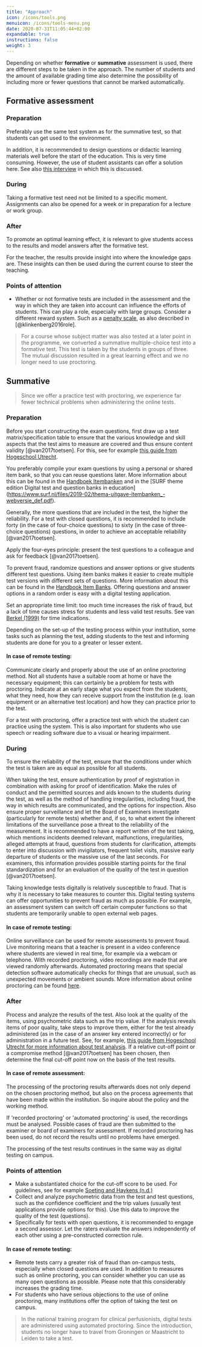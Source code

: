 ```yaml
---
title: "Approach"
icon: /icons/tools.png
menuicon: /icons/tools-menu.png
date: 2020-07-31T11:05:44+02:00
expandable: true
instructions: false
weight: 3
---
```


Depending on whether **formative** or **summative** assessment is used, there are different steps to be taken in the approach. The number of students and the amount of available grading time also determine the possibility of including more or fewer questions that cannot be marked automatically.

## Formative assessment

### Preparation

Preferably use the same test system as for the summative test, so that students can get used to the environment.

In addition, it is recommended to design questions or didactic learning materials well before the start of the education. This is very time consuming. However, the use of student assistants can offer a solution here. See also [this interview](https://youtu.be/Z6Ie_ELBq40?t=1219) in which this is discussed.

### During

Taking a formative test need not be limited to a specific moment. Assignments can also be opened for a week or in preparation for a lecture or work group.

### After

To promote an optimal learning effect, it is relevant to give students access to the results and model answers after the formative test.

For the teacher, the results provide insight into where the knowledge gaps are. These insights can then be used during the current course to steer the teaching.

### Points of attention

* Whether or not formative tests are included in the assessment and the way in which they are taken into account can influence the efforts of students. This can play a role, especially with large groups. Consider a different reward system. Such as a [penalty scale](https://webcolleges.uva.nl/Mediasite/Play/2d74e9c589094bb0bc027cfbae672d6b1d), as also described in [@klinkenberg2016role].

> For a course whose subject matter was also tested at a later point in the programme, we converted a summative multiple-choice test into a formative test. This test is taken by the students in groups of three. The mutual discussion resulted in a great learning effect and we no longer need to use proctoring.

## Summative

> Since we offer a practice test with proctoring, we experience far fewer technical problems when administering the online tests.

### Preparation

Before you start constructing the exam questions, first draw up a test matrix/specification table to ensure that the various knowledge and skill aspects that the test aims to measure are covered and thus ensure content validity [@van2017toetsen]. For this, see for example [this guide from Hogeschool Utrecht](https://husite.nl/toetsing-nieuw/toetscyclus/constructie/het-opstellen-van-een-toetsmatrijs/).

You preferably compile your exam questions by using a personal or shared item bank, so that you can reuse questions later. More information about this can be found in the [Handboek Itembanken](https://werkgroep-TESting-op-distance.github.io/Handboek-Itembanken/) and in the [SURF theme edition Digital test and question banks in education] (https://www.surf.nl/files/2019-02/thema-uitgave-itembanken_-webversie_def.pdf).

Generally, the more questions that are included in the test, the higher the reliability. For a test with closed questions, it is recommended to include forty (in the case of four-choice questions) to sixty (in the case of three-choice questions) questions, in order to achieve an acceptable reliability [@van2017toetsen].

Apply the four-eyes principle: present the test questions to a colleague and ask for feedback [@van2017toetsen].

To prevent fraud, randomize questions and answer options or give students different test questions. Using item banks makes it easier to create multiple test versions with different sets of questions. More information about this can be found in the [Handbook Item Banks](https://werkgroep-KEYS-op-distance.github.io/Handbook-Itembanken/). Offering questions and answer options in a random order is easy with a digital testing application.

Set an appropriate time limit: too much time increases the risk of fraud, but a lack of time causes stress for students and less valid test results. See van [Berkel (1999)](https://www.google.com/url?sa=t&rct=j&q=&esrc=s&source=web&cd=&ved=2ahUKEwjKnODgsO_zAhVH7rsIHageBcQQFnoECAUQAQ&url=https%3A%2F%2Fwww.uu.nl%2Fsites%2Fdefault%2Ffiles%2Finschatting_beantwoordingstijd_naar_vraagtype_van_berkel_1999_ot.pdf&usg=AOvVaw0QbDntv3c6E8vkehprB403) for time indications.

Depending on the set-up of the testing process within your institution, some tasks such as planning the test, adding students to the test and informing students are done for you to a greater or lesser extent.

#### In case of remote testing:

Communicate clearly and properly about the use of an online proctoring method. Not all students have a suitable room at home or have the necessary equipment; this can certainly be a problem for tests with proctoring. Indicate at an early stage what you expect from the students, what they need, how they can receive support from the institution (e.g. loan equipment or an alternative test location) and how they can practice prior to the test.

For a test with proctoring, offer a practice test with which the student can practice using the system. This is also important for students who use speech or reading software due to a visual or hearing impairment.

### During

To ensure the reliability of the test, ensure that the conditions under which the test is taken are as equal as possible for all students.

When taking the test, ensure authentication by proof of registration in combination with asking for proof of identification. Make the rules of conduct and the permitted sources and aids known to the students during the test, as well as the method of handling irregularities, including fraud, the way in which results are communicated, and the options for inspection. Also ensure proper surveillance and let the Board of Examiners investigate (particularly for remote tests) whether and, if so, to what extent the inherent limitations of the surveillance pose a threat to the reliability of the measurement. It is recommended to have a report written of the test taking, which mentions incidents deemed relevant, malfunctions, irregularities, alleged attempts at fraud, questions from students for clarification, attempts to enter into discussion with invigilators, frequent toilet visits, massive early departure of students or the massive use of the last seconds. For examiners, this information provides possible starting points for the final standardization and for an evaluation of the quality of the test in question [@van2017toetsen].

Taking knowledge tests digitally is relatively susceptible to fraud. That is why it is necessary to take measures to counter this. Digital testing systems can offer opportunities to prevent fraud as much as possible. For example, an assessment system can switch off certain computer functions so that students are temporarily unable to open external web pages.

#### In case of remote testing:

Online surveillance can be used for remote assessments to prevent fraud. Live monitoring means that a teacher is present in a video conference where students are viewed in real time, for example via a webcam or telephone. With recorded proctoring, video recordings are made that are viewed randomly afterwards. Automated proctoring means that special detection software automatically checks for things that are unusual, such as unexpected movements or ambient sounds. More information about online proctoring can be found [here](https://www.surf.nl/whitepaper-online-proctoring-surveilleren-op-afstand).

### After

Process and analyze the results of the test. Also look at the quality of the items, using psychometric data such as the trip value. If the analysis reveals items of poor quality, take steps to improve them, either for the test already administered (as in the case of an answer key entered incorrectly) or for administration in a future test. See, for example, [this guide from Hogeschool Utrecht for more information about test analysis](https://husite.nl/toetsing-nieuw/toetscyclus/evalueren-en-verbeteren/). If a relative cut-off point or a compromise method [@van2017toetsen] has been chosen, then determine the final cut-off point now on the basis of the test results.

#### In case of remote assessment:

The processing of the proctoring results afterwards does not only depend on the chosen proctoring method, but also on the process agreements that have been made within the institution. So inquire about the policy and the working method.

If 'recorded proctoring' or 'automated proctoring' is used, the recordings must be analysed. Possible cases of fraud are then submitted to the examiner or board of examiners for assessment. If recorded proctoring has been used, do not record the results until no problems have emerged.

The processing of the test results continues in the same way as digital testing on campus.

### Points of attention

* Make a substantiated choice for the cut-off score to be used. For guidelines, see for example [Soeting and Haykens (n.d.)](https://husite.nl/toetsing-nieuw/wp-content/uploads/sites/299/2020/02/Cesuurrichting.pdf)
* Collect and analyze psychometric data from the test and test questions, such as the confidence coefficient and the trip values (usually test applications provide options for this). Use this data to improve the quality of the test (questions).
* Specifically for tests with open questions, it is recommended to engage a second assessor. Let the raters evaluate the answers independently of each other using a pre-constructed correction rule.

#### In case of remote testing:

* Remote tests carry a greater risk of fraud than on-campus tests, especially when closed questions are used. In addition to measures such as online proctoring, you can consider whether you can use as many open questions as possible. Please note that this considerably increases the grading time.
* For students who have serious objections to the use of online proctoring, many institutions offer the option of taking the test on campus.

> In the national training program for clinical perfusionists, digital tests are administered using automated proctoring. Since the introduction, students no longer have to travel from Groningen or Maastricht to Leiden to take a test.